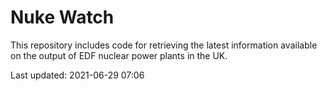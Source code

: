 # Nuke Watch

This repository includes code for retrieving the latest information available on the output of EDF nuclear power plants in the UK.

Last updated: 2021-06-29 07:06